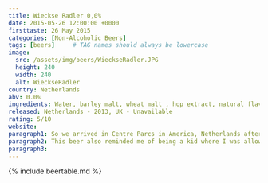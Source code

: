 ```yaml
---
title: Wieckse Radler 0,0%
date: 2015-05-26 12:00:00 +0000
firsttaste: 26 May 2015
categories: [Non-Alcoholic Beers]
tags: [beers]     # TAG names should always be lowercase
image:
  src: /assets/img/beers/WieckseRadler.JPG
  height: 240
  width: 240
  alt: WieckseRadler
country: Netherlands
abv: 0.0%
ingredients: Water, barley malt, wheat malt , hop extract, natural flavors, yeast and sparkling lemon water
released: Netherlands - 2013, UK - Unavailable
rating: 5/10
website: 
paragraph1: So we arrived in Centre Parcs in America, Netherlands after our stop over in Belgium, and with dinner I got to try my first radler which seems very popular in Netherlands. This was a non-alcoholic wheat beer with sparkling lemon with a refreshing taste and slightly nicer than the San Miguel Manzana I had tried in Ibiza.
paragraph2: This beer also reminded me of being a kid where I was allowed to often have a can of lemon larger shandy from the COOP near my doctors. This was again a nice taste but could get a similar and cheaper taste from a fanta lemon, but it wouldn't be my last radler that day!
paragraph3: 
---
```

{% include beertable.md %}
